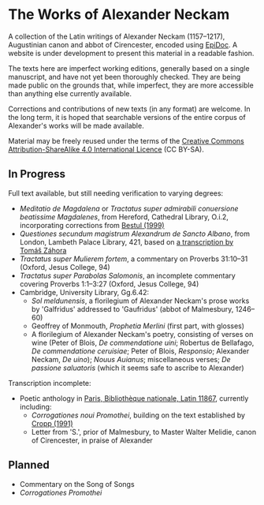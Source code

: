 # The Works of Alexander Neckam

A collection of the Latin writings of Alexander Neckam (1157–1217), Augustinian canon and abbot of Cirencester, encoded using [EpiDoc](http://epidoc.sourceforge.net). A website is under development to present this material in a readable fashion.

The texts here are imperfect working editions, generally based on a single manuscript, and have not yet been thoroughly checked. They are being made public on the grounds that, while imperfect, they are more accessible than anything else currently available.

Corrections and contributions of new texts (in any format) are welcome. In the long term, it is hoped that searchable versions of the entire corpus of Alexander's works will be made available.

Material may be freely reused under the terms of the [Creative Commons Attribution-ShareAlike 4.0 International Licence](http://creativecommons.org/licenses/by-sa/4.0/) (CC BY-SA).

## In Progress

Full text available, but still needing verification to varying degrees:

- *Meditatio de Magdalena* or *Tractatus super admirabili conuersione beatissime Magdalenes*, from Hereford, Cathedral Library, O.i.2, incorporating corrections from [Bestul (1999)](http://dx.doi.org/10.1484/J.JML.2.304112)
- *Questiones secundum magistrum Alexandrum de Sancto Albano*, from London, Lambeth Palace Library, 421, based on [a transcription by Tomáš Záhora](http://www.tomaszahora.org/NECKAM_QUESTIONES_web.htm)
- *Tractatus super Mulierem fortem*, a commentary on Proverbs 31:10–31 (Oxford, Jesus College, 94)
- *Tractatus super Parabolas Salomonis*, an incomplete commentary covering Proverbs 1:1–3:27 (Oxford, Jesus College, 94)
- Cambridge, University Library, Gg.6.42:
    - *Sol meldunensis*, a florilegium of Alexander Neckam's prose works by 'Galfridus' addressed to 'Gaufridus' (abbot of Malmesbury, 1246–60)
    - Geoffrey of Monmouth, *Prophetia Merlini* (first part, with glosses)
    - A florilegium of Alexander Neckam's poetry, consisting of verses on wine (Peter of Blois, *De commendatione uini*; Robertus de Bellafago, *De commendatione ceruisiae*; Peter of Blois, *Responsio*; Alexander Neckam, *De uino*); *Nouus Auianus*; miscellaneous verses; *De passione saluatoris* (which it seems safe to ascribe to Alexander)

Transcription incomplete:

- Poetic anthology in [Paris, Bibliothèque nationale, Latin 11867](http://gallica.bnf.fr/ark:/12148/btv1b90667289), currently including:
    - *Corrogationes noui Promothei*, building on the text established by [Cropp (1991)](http://search.proquest.com/docview/303956980)
    - Letter from 'S.', prior of Malmesbury, to Master Walter Melidie, canon of Cirencester, in praise of Alexander

## Planned

- Commentary on the Song of Songs
- *Corrogationes Promothei*

